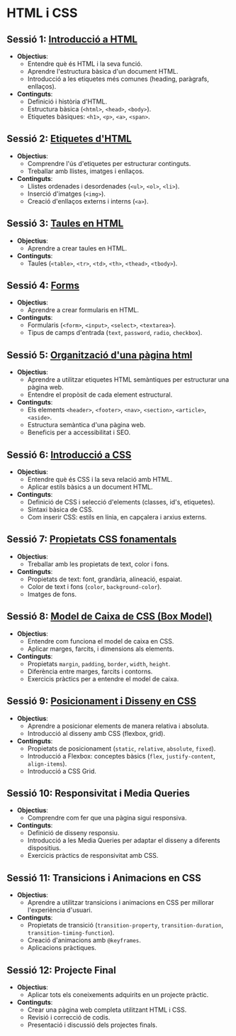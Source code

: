# HTML i CSS

## Sessió 1: [Introducció a HTML](./html01.md)
- **Objectius**:
  - Entendre què és HTML i la seva funció.
  - Aprendre l'estructura bàsica d'un document HTML.
  - Introducció a les etiquetes més comunes (heading, paràgrafs, enllaços).
- **Continguts**:
  - Definició i història d'HTML.
  - Estructura bàsica (`<html>`, `<head>`, `<body>`).
  - Etiquetes bàsiques: `<h1>`, `<p>`, `<a>`, `<span>`.

## Sessió 2: [Etiquetes d'HTML](./html02.md)
- **Objectius**:
  - Comprendre l'ús d'etiquetes per estructurar continguts.
  - Treballar amb llistes, imatges i enllaços.
- **Continguts**:
  - Llistes ordenades i desordenades (`<ul>`, `<ol>`, `<li>`).
  - Inserció d'imatges (`<img>`).
  - Creació d'enllaços externs i interns (`<a>`).

## Sessió 3: [Taules en HTML](./html03.md)
- **Objectius**:
  - Aprendre a crear taules en HTML.
- **Continguts**:
  - Taules (`<table>`, `<tr>`, `<td>`, `<th>`, `<thead>`, `<tbody>`).


## Sessió 4: [Forms](./html04.md)
- **Objectius**:
  - Aprendre a crear formularis en HTML.
- **Continguts**:
  - Formularis (`<form>`, `<input>`, `<select>`, `<textarea>`).
  - Tipus de camps d'entrada (`text`, `password`, `radio`, `checkbox`).

## Sessió 5: [Organització d'una pàgina html](./html05.md)
- **Objectius**:
  - Aprendre a utilitzar etiquetes HTML semàntiques per estructurar una pàgina web.
  - Entendre el propòsit de cada element estructural.
- **Continguts**:
  - Els elements `<header>`, `<footer>`, `<nav>`, `<section>`, `<article>`, `<aside>`.
  - Estructura semàntica d'una pàgina web.
  - Beneficis per a accessibilitat i SEO.

## Sessió 6: [Introducció a CSS](./html06.md)
- **Objectius**:
  - Entendre què és CSS i la seva relació amb HTML.
  - Aplicar estils bàsics a un document HTML.
- **Continguts**:
  - Definició de CSS i selecció d'elements (classes, id's, etiquetes).
  - Sintaxi bàsica de CSS.
  - Com inserir CSS: estils en línia, en capçalera i arxius externs.

## Sessió 7: [Propietats CSS fonamentals](./html07.md)
- **Objectius**:
  - Treballar amb les propietats de text, color i fons.
- **Continguts**:
  - Propietats de text: font, grandària, alineació, espaiat.
  - Color de text i fons (`color`, `background-color`).
  - Imatges de fons.

## Sessió 8: [Model de Caixa de CSS (Box Model)](./html07.md)
- **Objectius**:
  - Entendre com funciona el model de caixa en CSS.
  - Aplicar marges, farcits, i dimensions als elements.
- **Continguts**:
  - Propietats `margin`, `padding`, `border`, `width`, `height`.
  - Diferència entre marges, farcits i contorns.
  - Exercicis pràctics per a entendre el model de caixa.

## Sessió 9: [Posicionament i Disseny en CSS](./html08.md)
- **Objectius**:
  - Aprendre a posicionar elements de manera relativa i absoluta.
  - Introducció al disseny amb CSS (flexbox, grid).
- **Continguts**:
  - Propietats de posicionament (`static`, `relative`, `absolute`, `fixed`).
  - Introducció a Flexbox: conceptes bàsics (`flex`, `justify-content`, `align-items`).
  - Introducció a CSS Grid.

## Sessió 10: Responsivitat i Media Queries
- **Objectius**:
  - Comprendre com fer que una pàgina sigui responsiva.
- **Continguts**:
  - Definició de disseny responsiu.
  - Introducció a les Media Queries per adaptar el disseny a diferents dispositius.
  - Exercicis pràctics de responsivitat amb CSS.

## Sessió 11: Transicions i Animacions en CSS
- **Objectius**:
  - Aprendre a utilitzar transicions i animacions en CSS per millorar l'experiència d'usuari.
- **Continguts**:
  - Propietats de transició (`transition-property`, `transition-duration`, `transition-timing-function`).
  - Creació d'animacions amb `@keyframes`.
  - Aplicacions pràctiques.

## Sessió 12: Projecte Final
- **Objectius**:
  - Aplicar tots els coneixements adquirits en un projecte pràctic.
- **Continguts**:
  - Crear una pàgina web completa utilitzant HTML i CSS.
  - Revisió i correcció de codis.
  - Presentació i discussió dels projectes finals.


